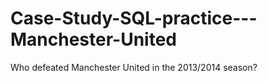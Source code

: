 # Case-Study-SQL-practice---Manchester-United
 Who defeated Manchester United in the 2013/2014 season?
